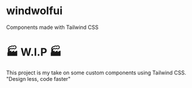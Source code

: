 # windwolfui
Components made with Tailwind CSS

# 🏭 W.I.P 🏭
This project is my take on some custom components using Tailwind CSS.
  "Design less, code faster"
